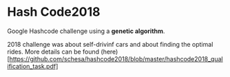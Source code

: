 # Hash Code2018

Google Hashcode challenge using a **genetic algorithm**.

2018 challenge was about self-drivinf cars and about finding the optimal rides. More details can be found (here)[https://github.com/schesa/hashcode2018/blob/master/hashcode2018_qualification_task.pdf]
